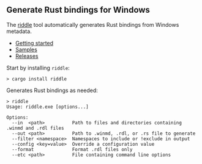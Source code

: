 ## Generate Rust bindings for Windows

The [riddle](https://crates.io/crates/riddle) tool automatically generates Rust bindings from Windows metadata.

* [Getting started](https://kennykerr.ca/rust-getting-started/)
* [Samples](https://github.com/microsoft/windows-rs/tree/0.57.0/crates/samples)
* [Releases](https://github.com/microsoft/windows-rs/releases)

Start by installing `riddle`:

```
> cargo install riddle
```

Generates Rust bindings as needed:

```
> riddle
Usage: riddle.exe [options...]

Options:
  --in  <path>          Path to files and directories containing .winmd and .rdl files
  --out <path>          Path to .winmd, .rdl, or .rs file to generate
  --filter <namespace>  Namespaces to include or !exclude in output
  --config <key=value>  Override a configuration value
  --format              Format .rdl files only
  --etc <path>          File containing command line options
```
